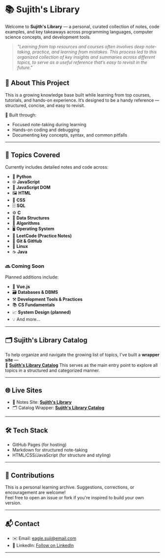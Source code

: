 
# 📚 Sujith's Library

Welcome to **Sujith's Library** — a personal, curated collection of notes, code examples, and key takeaways across programming languages, computer science concepts, and development tools.

> *"Learning from top resources and courses often involves deep note-taking, practice, and learning from mistakes. This process led to this organized collection of key insights and summaries across different topics, to serve as a useful reference that’s easy to revisit in the future."*

## 🚀 About This Project

This is a growing knowledge base built while learning from top courses, tutorials, and hands-on experience. It’s designed to be a handy reference — structured, concise, and easy to revisit.

🧠 Built through:
- Focused note-taking during learning
- Hands-on coding and debugging
- Documenting key concepts, syntax, and common pitfalls

---

## 📁 Topics Covered

Currently includes detailed notes and code across:

- 🐍 **Python**
- 🌐 **JavaScript**
- 🧩 **JavaScript DOM**
- 🖼️ **HTML**
- 🎨 **CSS**
- 🗄️ **SQL**
- ⚙️ **C**
- 🧠 **Data Structures**
- 🧮 **Algorithms**
- 🖥️ **Operating System**
- 🧪 **LeetCode (Practice Notes)**
- 🐙 **Git & GitHub**
- 🐧 **Linux**
- ☕ **Java**

### 🔜 Coming Soon

Planned additions include:
- 🧭 **Vue.js**
- 🗃️ **Databases & DBMS**
- ⚒️ **Development Tools & Practices**
- 📚 **CS Fundamentals**  
- 📈 **System Design (planned)**
- 💡 And more...

---

## 🗂️ Sujith's Library Catalog

To help organize and navigate the growing list of topics, I've built a **wrapper site** —  
🔗 [**Sujith's Library Catalog**](https://sujith-eag.github.io/library/)
This serves as the main entry point to explore all topics in a structured and categorized manner.

---

## 🌐 Live Sites

- 📘 Notes Site: [**Sujith's Library**](https://sujith-eag.github.io/personal-site/)
- 🗂️ Catalog Wrapper: [**Sujith's Library Catalog**](https://sujith-eag.github.io/library/)

---

## 🛠️ Tech Stack

- GitHub Pages (for hosting)
- Markdown for structured note-taking    
- HTML/CSS/JavaScript (for structure and styling)

---

## 🤝 Contributions

This is a personal learning archive. Suggestions, corrections, or encouragement are welcome!  
Feel free to open an issue or fork if you're inspired to build your own version.

---

## 📬 Contact

- ✉️ Email: [eagle.suji@email.com](mailto:eagle.suji@email.com)
- 💼 LinkedIn: [Follow on LinkedIn](www.linkedin.com/in/sujith-kumar-eag)

---

